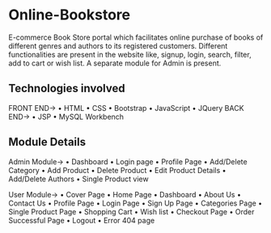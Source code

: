 # Online-Bookstore
E-commerce Book Store portal which facilitates online purchase of books of different genres and authors to its registered customers. Different functionalities are present in the website like, signup, login,  search, filter, add to cart or wish list. A separate module for Admin is present.

Technologies involved
----------------------------
FRONT END->
•	HTML
•	CSS
•	Bootstrap
•	JavaScript
•	JQuery
BACK END->
•	JSP
•	MySQL Workbench

Module Details
------------------------
Admin Module->
•	Dashboard
•	Login page 
•	Profile Page
•	Add/Delete Category
•	Add Product
•	Delete Product
•	Edit Product Details
•	Add/Delete Authors
•	Single Product view

User  Module->
•	Cover Page
•	Home Page
•	Dashboard
•	About Us
•	Contact Us 
•	Profile Page
•	Login Page
•	Sign Up Page
•	Categories Page
•	Single Product Page
•	Shopping Cart
•	Wish list
•	Checkout Page
•	Order Successful Page
•	Logout
•	Error 404 page


